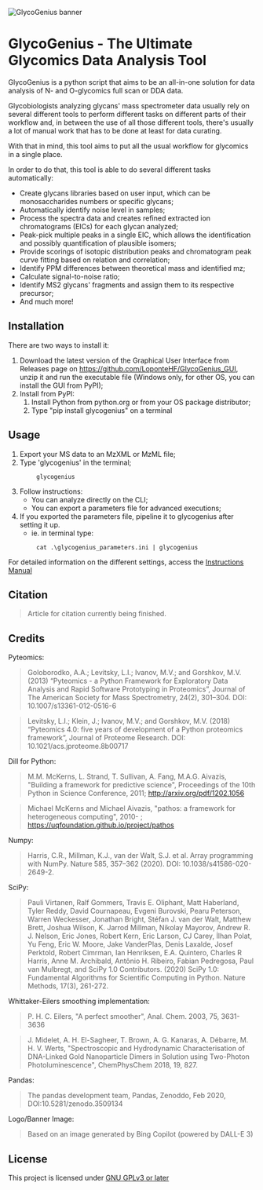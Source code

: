 ![GlycoGenius banner](./banner.png "GlycoGenius")

# GlycoGenius - The Ultimate Glycomics Data Analysis Tool

GlycoGenius is a python script that aims to be an all-in-one solution for data analysis of N- and O-glycomics full scan or DDA data.

Glycobiologists analyzing glycans' mass spectrometer data usually rely on several different tools to perform different tasks on different parts of their workflow and, in between the use of all those different tools, there's usually a lot of manual work that has to be done at least for data curating.

With that in mind, this tool aims to put all the usual workflow for glycomics in a single place.

In order to do that, this tool is able to do several different tasks automatically:
- Create glycans libraries based on user input, which can be monosaccharides numbers or specific glycans;
- Automatically identify noise level in samples;
- Process the spectra data and creates refined extracted ion chromatograms (EICs) for each glycan analyzed;
- Peak-pick multiple peaks in a single EIC, which allows the identification and possibly quantification of plausible isomers;
- Provide scorings of isotopic distribution peaks and chromatogram peak curve fitting based on relation and correlation;
- Identify PPM differences between theoretical mass and identified mz;
- Calculate signal-to-noise ratio;
- Identify MS2 glycans' fragments and assign them to its respective precursor;
- And much more!

## Installation

There are two ways to install it:
1. Download the latest version of the Graphical User Interface from Releases page on https://github.com/LoponteHF/GlycoGenius_GUI, unzip it and run the executable file (Windows only, for other OS, you can install the GUI from PyPI);
2. Install from PyPI:
	1. Install Python from python.org or from your OS package distributor;
	2. Type "pip install glycogenius" on a terminal
	
## Usage

1. Export your MS data to an MzXML or MzML file;
2. Type 'glycogenius' in the terminal;
~~~
		glycogenius
~~~
3. Follow instructions:
   - You can analyze directly on the CLI;
   - You can export a parameters file for advanced executions;
4. If you exported the parameters file, pipeline it to glycogenius after setting it up.
   - ie. in terminal type:
~~~
        cat .\glycogenius_parameters.ini | glycogenius
~~~

For detailed information on the different settings, access the [Instructions Manual](https://github.com/LoponteHF/GlycoGenius_GUI/blob/main/GlycoGenius_Instructions_Manual.pdf)

## Citation

> Article for citation currently being finished.

## Credits

Pyteomics:

> Goloborodko, A.A.; Levitsky, L.I.; Ivanov, M.V.; and Gorshkov, M.V. (2013) “Pyteomics - a Python Framework for Exploratory Data Analysis and Rapid Software Prototyping in Proteomics”, Journal of The American Society for Mass Spectrometry, 24(2), 301–304. DOI: 10.1007/s13361-012-0516-6

> Levitsky, L.I.; Klein, J.; Ivanov, M.V.; and Gorshkov, M.V. (2018) “Pyteomics 4.0: five years of development of a Python proteomics framework”, Journal of Proteome Research. DOI: 10.1021/acs.jproteome.8b00717

Dill for Python:

> M.M. McKerns, L. Strand, T. Sullivan, A. Fang, M.A.G. Aivazis, "Building a framework for predictive science", Proceedings of the 10th Python in Science Conference, 2011; http://arxiv.org/pdf/1202.1056

> Michael McKerns and Michael Aivazis, "pathos: a framework for heterogeneous computing", 2010- ;	https://uqfoundation.github.io/project/pathos

Numpy:

> Harris, C.R., Millman, K.J., van der Walt, S.J. et al. Array programming with NumPy. Nature 585, 357–362 (2020). DOI: 10.1038/s41586-020-2649-2.

SciPy:

> Pauli Virtanen, Ralf Gommers, Travis E. Oliphant, Matt Haberland, Tyler Reddy, David Cournapeau, Evgeni Burovski, Pearu Peterson, Warren Weckesser, Jonathan Bright, Stéfan J. van der Walt, Matthew Brett, Joshua Wilson, K. Jarrod Millman, Nikolay Mayorov, Andrew R. J. Nelson, Eric Jones, Robert Kern, Eric Larson, CJ Carey, İlhan Polat, Yu Feng, Eric W. Moore, Jake VanderPlas, Denis Laxalde, Josef Perktold, Robert Cimrman, Ian Henriksen, E.A. Quintero, Charles R Harris, Anne M. Archibald, Antônio H. Ribeiro, Fabian Pedregosa, Paul van Mulbregt, and SciPy 1.0 Contributors. (2020) SciPy 1.0: Fundamental Algorithms for Scientific Computing in Python. Nature Methods, 17(3), 261-272.

Whittaker-Eilers smoothing implementation:

> P. H. C. Eilers, "A perfect smoother", Anal. Chem. 2003, 75, 3631-3636

> J. Midelet, A. H. El-Sagheer, T. Brown, A. G. Kanaras, A. Débarre, M. H. V. Werts, "Spectroscopic and Hydrodynamic Characterisation of DNA-Linked Gold Nanoparticle Dimers in Solution using Two-Photon Photoluminescence", ChemPhysChem 2018, 19, 827.

Pandas:

> The pandas development team, Pandas, Zenoddo, Feb 2020, DOI:10.5281/zenodo.3509134

Logo/Banner Image:

> Based on an image generated by Bing Copilot (powered by DALL-E 3)

## License

This project is licensed under [GNU GPLv3 or later](https://spdx.org/licenses/GPL-3.0-or-later.html)